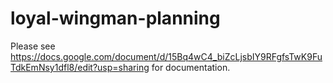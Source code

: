 # loyal-wingman-planning
Please see https://docs.google.com/document/d/15Bq4wC4_biZcLjsbIY9RFgfsTwK9FuTdkEmNsy1dfl8/edit?usp=sharing for documentation.
